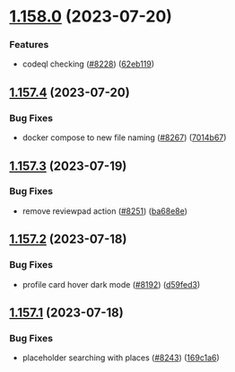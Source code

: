 # [1.158.0](https://github.com/EddieHubCommunity/LinkFree/compare/v1.157.4...v1.158.0) (2023-07-20)


### Features

* codeql checking ([#8228](https://github.com/EddieHubCommunity/LinkFree/issues/8228)) ([62eb119](https://github.com/EddieHubCommunity/LinkFree/commit/62eb119bec00389534553b9f620d4d1795995450))



## [1.157.4](https://github.com/EddieHubCommunity/LinkFree/compare/v1.157.3...v1.157.4) (2023-07-20)


### Bug Fixes

* docker compose to new file naming ([#8267](https://github.com/EddieHubCommunity/LinkFree/issues/8267)) ([7014b67](https://github.com/EddieHubCommunity/LinkFree/commit/7014b676e671bb8e988b1b06a844b38266d26671))



## [1.157.3](https://github.com/EddieHubCommunity/LinkFree/compare/v1.157.2...v1.157.3) (2023-07-19)


### Bug Fixes

* remove reviewpad action ([#8251](https://github.com/EddieHubCommunity/LinkFree/issues/8251)) ([ba68e8e](https://github.com/EddieHubCommunity/LinkFree/commit/ba68e8ec1eb07a8d1b12064969cfee1fcb17f96b))



## [1.157.2](https://github.com/EddieHubCommunity/LinkFree/compare/v1.157.1...v1.157.2) (2023-07-18)


### Bug Fixes

* profile card hover dark mode ([#8192](https://github.com/EddieHubCommunity/LinkFree/issues/8192)) ([d59fed3](https://github.com/EddieHubCommunity/LinkFree/commit/d59fed382ef3dd9ec5b93f4a3103f8e5e05cf17e))



## [1.157.1](https://github.com/EddieHubCommunity/LinkFree/compare/v1.157.0...v1.157.1) (2023-07-18)


### Bug Fixes

* placeholder searching with places ([#8243](https://github.com/EddieHubCommunity/LinkFree/issues/8243)) ([169c1a6](https://github.com/EddieHubCommunity/LinkFree/commit/169c1a60893519c48e4e7fe68664883920909170))



